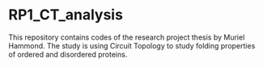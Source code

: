 # RP1_CT_analysis
This repository contains codes of the research project thesis by Muriel Hammond. The study is using Circuit Topology to study folding properties of ordered and disordered proteins. 
